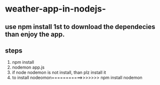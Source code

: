 # weather-app-in-nodejs-

## use npm install 1st to download the dependecies than enjoy the app.
## steps
1. npm install
2. nodemon app.js
3. if node nodemon is not install, than plz install it
4. to install nodeomon===========>>>>>>>  npm install nodemon
